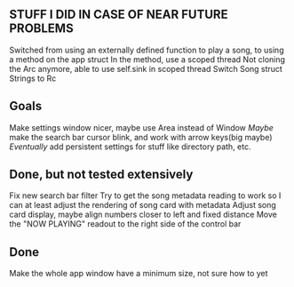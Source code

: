 STUFF I DID IN CASE OF NEAR FUTURE PROBLEMS
--------------------------------
Switched from using an externally defined function to play a song, to using a method on the app struct
In the method, use a scoped thread
Not cloning the Arc<Sink> anymore, able to use self.sink in scoped thread
Switch Song struct Strings to Rc<Strings>



Goals
--------------------------------
Make settings window nicer, maybe use Area instead of Window
*Maybe* make the search bar cursor blink, and work with arrow keys(big maybe)
*Eventually* add persistent settings for stuff like directory path, etc.



Done, but not tested extensively
--------------------------------
Fix new search bar filter
Try to get the song metadata reading to work so I can at least adjust the rendering of song card with metadata
Adjust song card display, maybe align numbers closer to left and fixed distance
Move the "NOW PLAYING" readout to the right side of the control bar



Done
--------------------------------
Make the whole app window have a minimum size, not sure how to yet

